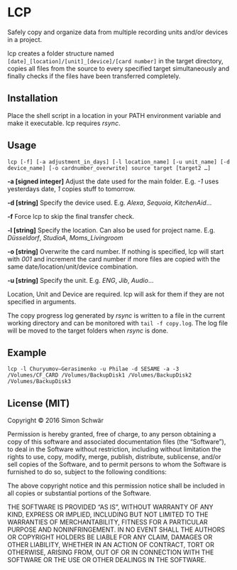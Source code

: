 # LCP

Safely copy and organize data from multiple recording units and/or devices in a project.

lcp creates a folder structure named `[date]_[location]/[unit]_[device]/[card number]` in the target directory, copies all files from the source to every specified target simultaneously and finally checks if the files have been transferred completely.

## Installation
Place the shell script in a location in your PATH environment variable and make it executable. lcp requires *rsync*.

## Usage

```
lcp [-f] [-a adjustment_in_days] [-l location_name] [-u unit_name] [-d device_name] [-o cardnumber_overwrite] source target [target2 …]
```

**-a [signed integer]**
Adjust the date used for the main folder. E.g. *-1* uses yesterdays date, *1* copies stuff to tomorrow.

**-d [string]**
Specify the device used. E.g. *Alexa*, *Sequoia*, *KitchenAid*…

**-f**
Force lcp to skip the final transfer check.

**-l [string]**
Specify the location. Can also be used for project name. E.g. *Düsseldorf*, *StudioA*, *Moms_Livingroom*

**-o [string]**
Overwrite the card number. If nothing is specified, lcp will start with *001* and increment the card number if more files are copied with the same date/location/unit/device combination.

**-u [string]**
Specify the unit. E.g. *ENG*, *Jib*, *Audio*…

Location, Unit and Device are required. lcp will ask for them if they are not specified in arguments.

The copy progress log generated by *rsync* is written to a file in the current working directory and can be monitored with `tail -f copy.log`. The log file will be moved to the target folders when *rsync* is done.

## Example

```
lcp -l Churyumov–Gerasimenko -u Philae -d SESAME -a -3 /Volumes/CF_CARD /Volumes/BackupDisk1 /Volumes/BackupDisk2 /Volumes/BackupDisk3
```

## License (MIT)

Copyright © 2016 Simon Schwär

Permission is hereby granted, free of charge, to any person obtaining a copy of this software and associated documentation files (the “Software”), to deal in the Software without restriction, including without limitation the rights to use, copy, modify, merge, publish, distribute, sublicense, and/or sell copies of the Software, and to permit persons to whom the Software is furnished to do so, subject to the following conditions:

The above copyright notice and this permission notice shall be included in all copies or substantial portions of the Software.

THE SOFTWARE IS PROVIDED “AS IS”, WITHOUT WARRANTY OF ANY KIND, EXPRESS OR IMPLIED, INCLUDING BUT NOT LIMITED TO THE WARRANTIES OF MERCHANTABILITY, FITNESS FOR A PARTICULAR PURPOSE AND NONINFRINGEMENT. IN NO EVENT SHALL THE AUTHORS OR COPYRIGHT HOLDERS BE LIABLE FOR ANY CLAIM, DAMAGES OR OTHER LIABILITY, WHETHER IN AN ACTION OF CONTRACT, TORT OR OTHERWISE, ARISING FROM, OUT OF OR IN CONNECTION WITH THE SOFTWARE OR THE USE OR OTHER DEALINGS IN THE SOFTWARE.

